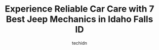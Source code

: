 ---
layout: ampstory
image: https://images.unsplash.com/photo-1617814076367-b759c7d7e738?ixlib=rb-4.0.3&ixid=MnwxMjA3fDB8MHxwaG90by1wYWdlfHx8fGVufDB8fHx8&auto=format&fit=crop&w=640&h=853&q=80
author: techidn
featured: false
description: When it comes to finding reliable automotive experts in Idaho Falls ID, USA, look no further than the 7 best Jeep Mechanic in the area. With their exceptional skills and dedication to provid
title: Experience Reliable Car Care with 7 Best Jeep Mechanics in Idaho Falls ID
cover:
   title: Experience Reliable Car Care with 7 Best Jeep Mechanics in Idaho Falls ID
   subtitle: Rickpate
   background: https://images.unsplash.com/photo-1617814076367-b759c7d7e738?ixlib=rb-4.0.3&ixid=MnwxMjA3fDB8MHxwaG90by1wYWdlfHx8fGVufDB8fHx8&auto=format&fit=crop&w=640&h=853&q=80

pages: 
 - layout: thirds
   top: <h1>#1 Timberline Auto</h1>
   bottom: "<p>I purchased a car from Timberline Auto a few weeks ago. It was by far the best experience Ive had purchasing a car. Everyone helping us was easy going and didnt pressur</p>"
   background: https://www.knot35.com/toplist/wp-content/uploads/2023/06/best-jeep-mechanic-1-in-idaho-falls-id-1685838490.jpeg
   backgroundblur: true
 - layout: thirds
   top: <h1>#2 Chrysler Dodge Jeep Ram Service</h1>
   bottom: "<p>3120 S Frk Blvd, Idaho Falls, ID 83402, United States</p>"
   background: https://www.knot35.com/toplist/wp-content/uploads/2023/06/best-jeep-mechanic-2-in-idaho-falls-id-1685838491.png
   cta:
      link: https://www.knot35.com/toplist/experience-reliable-car-care-with-7-best-jeep-mechanics-in-idaho-falls-id/
      text: Experience Reliable Car Care with 7 Best Jeep Mechanics in Idaho Falls ID
 - layout: thirds
   top: <h1>#3 Sunnyside Automotive</h1>
   bottom: "<p>3770 E Sunnyside Rd, Idaho Falls, ID 83406, United States</p>"
   background: https://www.knot35.com/toplist/wp-content/uploads/2023/06/best-jeep-mechanic-3-in-idaho-falls-id-1685838491.jpeg
   cta:
      link: https://www.knot35.com/toplist/experience-reliable-car-care-with-7-best-jeep-mechanics-in-idaho-falls-id/
      text: Experience Reliable Car Care with 7 Best Jeep Mechanics in Idaho Falls ID
 - layout: thirds
   top: <h1>#4 Sage Creek Repair</h1>
   bottom: "<p>1870 S Yellowstone Hwy, Idaho Falls, ID 83402, United States</p>"
   background: https://images.unsplash.com/photo-1561679660-d00ee1e0dc8e?ixlib=rb-4.0.3&ixid=MnwxMjA3fDB8MHxwaG90by1wYWdlfHx8fGVufDB8fHx8&auto=format&fit=crop&w=640&h=853&q=80
   cta:
      link: https://www.knot35.com/toplist/experience-reliable-car-care-with-7-best-jeep-mechanics-in-idaho-falls-id/
      text: Experience Reliable Car Care with 7 Best Jeep Mechanics in Idaho Falls ID
 - layout: thirds
   top: <h1>#5 Rocky Mountain Auto</h1>
   bottom: "<p>1430 N Holmes Ave, Idaho Falls, ID 83401, United States</p>"
   background: https://images.unsplash.com/photo-1608411404720-c8f0417bcdba?ixlib=rb-4.0.3&ixid=MnwxMjA3fDB8MHxwaG90by1wYWdlfHx8fGVufDB8fHx8&auto=format&fit=crop&w=640&h=853&q=80
   cta:
      link: https://www.knot35.com/toplist/experience-reliable-car-care-with-7-best-jeep-mechanics-in-idaho-falls-id/
      text: Experience Reliable Car Care with 7 Best Jeep Mechanics in Idaho Falls ID
 - layout: thirds
   top: <h1>#6 Dr. Ding Paintless Dent Removal</h1>
   bottom: "<p>945 E Lincoln Rd, Idaho Falls, ID 83401, United States</p>"
   background: https://images.unsplash.com/photo-1524169358666-79f22534bc6e?ixlib=rb-4.0.3&ixid=MnwxMjA3fDB8MHxwaG90by1wYWdlfHx8fGVufDB8fHx8&auto=format&fit=crop&w=640&h=853&q=80
   cta:
      link: https://www.knot35.com/toplist/experience-reliable-car-care-with-7-best-jeep-mechanics-in-idaho-falls-id/
      text: Experience Reliable Car Care with 7 Best Jeep Mechanics in Idaho Falls ID
 - layout: thirds
   top: <h1>#7 Vision Collision</h1>
   bottom: "<p>1540 Piper St, Idaho Falls, ID 83401, United States</p>"
   background: https://images.unsplash.com/photo-1599422314077-f4dfdaa4cd09?ixlib=rb-4.0.3&ixid=MnwxMjA3fDB8MHxwaG90by1wYWdlfHx8fGVufDB8fHx8&auto=format&fit=crop&w=640&h=853&q=80
   cta:
      link: https://www.knot35.com/toplist/experience-reliable-car-care-with-7-best-jeep-mechanics-in-idaho-falls-id/
      text: Experience Reliable Car Care with 7 Best Jeep Mechanics in Idaho Falls ID
 - layout: thirds
   middle: Continue reading...
   background: https://images.unsplash.com/photo-1489648022186-8f49310909a0?ixlib=rb-4.0.3&ixid=MnwxMjA3fDB8MHxwaG90by1wYWdlfHx8fGVufDB8fHx8&auto=format&fit=crop&w=640&h=853&q=80
   cta:
      link: https://www.knot35.com/toplist/experience-reliable-car-care-with-7-best-jeep-mechanics-in-idaho-falls-id/
      text: Experience Reliable Car Care with 7 Best Jeep Mechanics in Idaho Falls ID
      
---